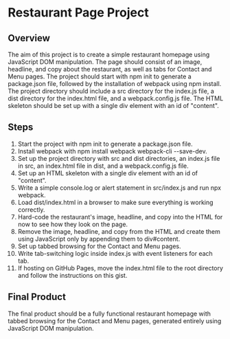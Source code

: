 # Restaurant Page Project

## Overview
 The aim of this project is to create a simple restaurant homepage using JavaScript DOM manipulation. The page should consist of an image, headline, and copy about the restaurant, as well as tabs for Contact and Menu pages. The project should start with npm init to generate a package.json file, followed by the installation of webpack using npm install. The project directory should include a src directory for the index.js file, a dist directory for the index.html file, and a webpack.config.js file. The HTML skeleton should be set up with a single div element with an id of "content".

 ## Steps

1. Start the project with npm init to generate a package.json file.
2. Install webpack with npm install webpack webpack-cli --save-dev.
3. Set up the project directory with src and dist directories, an index.js file in src, an index.html file in dist, and a webpack.config.js file.
4. Set up an HTML skeleton with a single div element with an id of "content".
5. Write a simple console.log or alert statement in src/index.js and run npx webpack.
6. Load dist/index.html in a browser to make sure everything is working correctly.
7. Hard-code the restaurant's image, headline, and copy into the HTML for now to see how they look on the page.
8. Remove the image, headline, and copy from the HTML and create them using JavaScript only by appending them to div#content.
9. Set up tabbed browsing for the Contact and Menu pages.
10. Write tab-switching logic inside index.js with event listeners for each tab.
11. If hosting on GitHub Pages, move the index.html file to the root directory and follow the instructions on this gist.

## Final Product
 The final product should be a fully functional restaurant homepage with tabbed browsing for the Contact and Menu pages, generated entirely using JavaScript DOM manipulation.